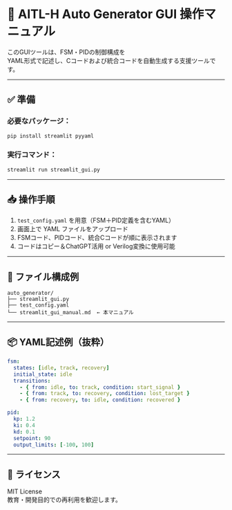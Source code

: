 # 🧠 AITL-H Auto Generator GUI 操作マニュアル

このGUIツールは、FSM・PIDの制御構成を  
YAML形式で記述し、Cコードおよび統合コードを自動生成する支援ツールです。

---

## ✅ 準備

### 必要なパッケージ：

```bash
pip install streamlit pyyaml
```

### 実行コマンド：

```bash
streamlit run streamlit_gui.py
```

---

## 📥 操作手順

1. `test_config.yaml` を用意（FSM＋PID定義を含むYAML）
2. 画面上で YAML ファイルをアップロード
3. FSMコード、PIDコード、統合Cコードが順に表示されます
4. コードはコピー＆ChatGPT活用 or Verilog変換に使用可能

---

## 🧩 ファイル構成例

```
auto_generator/
├── streamlit_gui.py
├── test_config.yaml
└── streamlit_gui_manual.md  ← 本マニュアル
```

---

## 📦 YAML記述例（抜粋）

```yaml
fsm:
  states: [idle, track, recovery]
  initial_state: idle
  transitions:
    - { from: idle, to: track, condition: start_signal }
    - { from: track, to: recovery, condition: lost_target }
    - { from: recovery, to: idle, condition: recovered }

pid:
  kp: 1.2
  ki: 0.4
  kd: 0.1
  setpoint: 90
  output_limits: [-100, 100]
```

---

## 📜 ライセンス

MIT License  
教育・開発目的での再利用を歓迎します。
